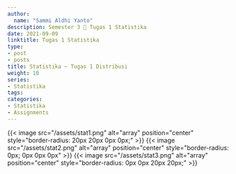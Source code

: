 ```yaml
---
author:
  name: "Sammi Aldhi Yanto"
description: Semester 3 📜 Tugas 1 Statistika
date: 2021-09-09
linktitle: Tugas 1 Statistika
type:
- post
- posts
title: Statistika ~ Tugas 1 Distribusi
weight: 10
series:
- Statistika
tags:
categories:
- Statistika
- Assignments
---
```


{{< image src="/assets/stat1.png" alt="array" position="center" style="border-radius: 20px 20px 0px 0px;" >}}
{{< image src="/assets/stat2.png" alt="array" position="center" style="border-radius: 0px; 0px 0px 0px" >}}
{{< image src="/assets/stat3.png" alt="array" position="center" style="border-radius: 0px 0px 20px 20px;" >}}
